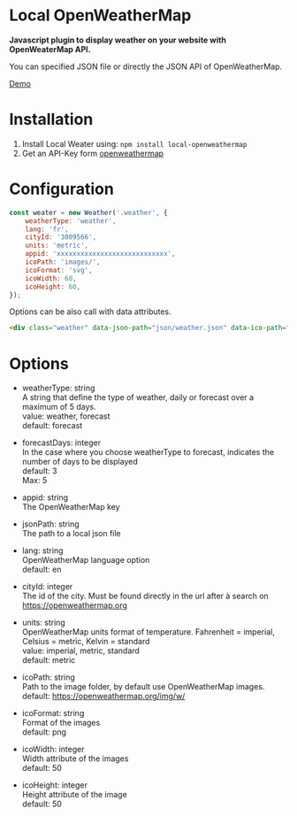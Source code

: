 # Local OpenWeatherMap

**Javascript plugin to display weather on your website with OpenWeaterMap API.**

You can specified JSON file or directly the JSON API of OpenWeatherMap.

[Demo](https://stevenmouret.github.io/local-openweathermap/dist/)

# Installation
1. Install Local Weater using: ```npm install local-openweathermap```
2. Get an API-Key form [openweathermap](https://openweathermap.org/)

# Configuration
```javascript
const weater = new Weather('.weather', {
    weatherType: 'weather',
    lang: 'fr',
    cityId: '3009566',
    units: 'metric',
    appid: 'xxxxxxxxxxxxxxxxxxxxxxxxxxxx',
    icoPath: 'images/',
    icoFormat: 'svg',
    icoWidth: 60,
    icoHeight: 60,
});
```

Options can be also call with data attributes.

```html
<div class="weather" data-json-path="json/weather.json" data-ico-path="images/" data-units="metric" data-weather-type="weather" data-ico-format="svg" data-ico-width="30" data-ico-height="30"></div>
```

# Options

- weatherType: string<br>
  A string that define the type of weather, daily or forecast over a maximum of 5 days.<br>
  value: weather, forecast<br>
  default: forecast

- forecastDays: integer<br>
  In the case where you choose weatherType to forecast, indicates the number of days to be displayed<br>
  default: 3<br>
  Max: 5

- appid: string<br>
  The OpenWeatherMap key
  
- jsonPath: string<br>
  The path to a local json file
  
- lang: string<br>
  OpenWeatherMap language option<br>
  default: en
  
- cityId: integer<br>
  The id of the city. Must be found directly in the url after à search on https://openweathermap.org

- units: string<br>
  OpenWeatherMap units format of temperature. Fahrenheit = imperial, Celsius = metric, Kelvin = standard<br>
  value: imperial, metric, standard<br>
  default: metric

- icoPath: string<br>
  Path to the image folder, by default use OpenWeatherMap images.<br>
  default: https://openweathermap.org/img/w/
  
- icoFormat: string<br>
  Format of the images<br>
  default: png
  
- icoWidth: integer<br>
  Width attribute of the images<br>
  default: 50
  
- icoHeight: integer<br>
  Height attribute of the image<br>
  default: 50
